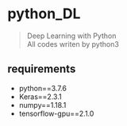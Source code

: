 # python_DL
>Deep Learning with Python  
>All codes writen by python3

## requirements
* python==3.7.6
* Keras==2.3.1
* numpy==1.18.1
* tensorflow-gpu==2.1.0
